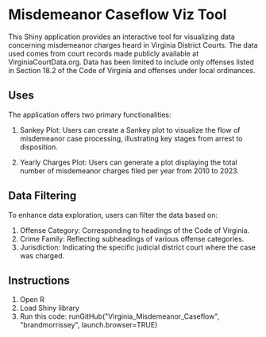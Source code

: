 # Misdemeanor Caseflow Viz Tool

This Shiny application provides an interactive tool for visualizing data concerning misdemeanor charges heard in Virginia District Courts. The data used comes from court records made publicly available at VirginiaCourtData.org. Data has been limited to include only offenses listed in Section 18.2 of the Code of Virginia and offenses under local ordinances. 

## Uses
The application offers two primary functionalities:

1) Sankey Plot: Users can create a Sankey plot to visualize the flow of misdemeanor case processing, illustrating key stages from arrest to disposition.

2) Yearly Charges Plot: Users can generate a plot displaying the total number of misdemeanor charges filed per year from 2010 to 2023.

## Data Filtering
To enhance data exploration, users can filter the data based on:

1) Offense Category: Corresponding to headings of the Code of Virginia.
2) Crime Family: Reflecting subheadings of various offense categories.
3) Jurisdiction: Indicating the specific judicial district court where the case was charged.


## Instructions
1) Open R
2) Load Shiny library
3) Run this code: runGitHub("Virginia_Misdemeanor_Caseflow", "brandmorrissey", launch.browser=TRUE)
